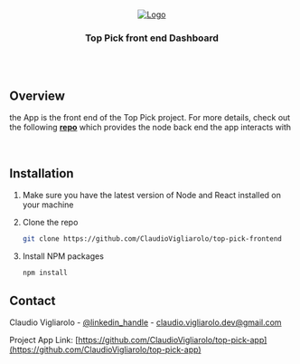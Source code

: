 <br />
<p align="center">
  <a href="https://github.com/ClaudioVigliarolo/top-pick-backend">
    <img src="https://i.ibb.co/9rcHG4t/image.png" alt="Logo">
  </a>

  <h3 align="center">Top Pick front end Dashboard</h3>

<!-- USAGE EXAMPLES -->
<br />
<br />

## Overview

the App is the front end of the Top Pick project. For more details, check out the following <a href="https://github.com/ClaudioVigliarolo/top-pick-frontend"><strong>repo</strong></a> which provides the node back end the app interacts with

<br />

## Installation

1. Make sure you have the latest version of Node and React installed on your machine

1. Clone the repo
   ```sh
   git clone https://github.com/ClaudioVigliarolo/top-pick-frontend
   ```
1. Install NPM packages
   ```sh
   npm install
   ```

## Contact

Claudio Vigliarolo - [@linkedin_handle](https://www.linkedin.com/in/claudio-vigliarolo/) - claudio.vigliarolo.dev@gmail.com

Project App Link: [https://github.com/ClaudioVigliarolo/top-pick-app](https://github.com/ClaudioVigliarolo/top-pick-app)
